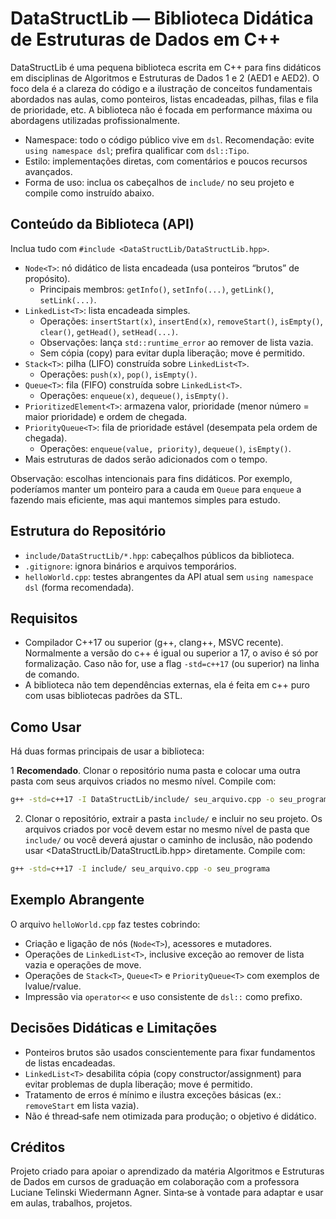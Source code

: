 # DataStructLib — Biblioteca Didática de Estruturas de Dados em C++

DataStructLib é uma pequena biblioteca escrita em C++ para fins didáticos em disciplinas de Algoritmos e Estruturas de Dados 1 e 2 (AED1 e AED2). O foco dela é a clareza do código e a ilustração de conceitos fundamentais abordados nas aulas, como ponteiros, listas encadeadas, pilhas, filas e fila de prioridade, etc. A biblioteca não é focada em performance máxima ou abordagens utilizadas profissionalmente.

- Namespace: todo o código público vive em `dsl`. Recomendação: evite `using namespace dsl`; prefira qualificar com `dsl::Tipo`.
- Estilo: implementações diretas, com comentários e poucos recursos avançados.
- Forma de uso: inclua os cabeçalhos de `include/` no seu projeto e compile como instruído abaixo.

## Conteúdo da Biblioteca (API)

Inclua tudo com `#include <DataStructLib/DataStructLib.hpp>`.

- `Node<T>`: nó didático de lista encadeada (usa ponteiros “brutos” de propósito).
  - Principais membros: `getInfo()`, `setInfo(...)`, `getLink()`, `setLink(...)`.
- `LinkedList<T>`: lista encadeada simples.
  - Operações: `insertStart(x)`, `insertEnd(x)`, `removeStart()`, `isEmpty()`, `clear()`, `getHead()`, `setHead(...)`.
  - Observações: lança `std::runtime_error` ao remover de lista vazia.
  - Sem cópia (copy) para evitar dupla liberação; move é permitido.
- `Stack<T>`: pilha (LIFO) construída sobre `LinkedList<T>`.
  - Operações: `push(x)`, `pop()`, `isEmpty()`.
- `Queue<T>`: fila (FIFO) construída sobre `LinkedList<T>`.
  - Operações: `enqueue(x)`, `dequeue()`, `isEmpty()`.
- `PrioritizedElement<T>`: armazena valor, prioridade (menor número = maior prioridade) e ordem de chegada.
- `PriorityQueue<T>`: fila de prioridade estável (desempata pela ordem de chegada).
  - Operações: `enqueue(value, priority)`, `dequeue()`, `isEmpty()`.
- Mais estruturas de dados serão adicionados com o tempo.

Observação: escolhas intencionais para fins didáticos. Por exemplo, poderíamos manter um ponteiro para a cauda em `Queue` para `enqueue` a fazendo mais eficiente, mas aqui mantemos simples para estudo.

## Estrutura do Repositório

- `include/DataStructLib/*.hpp`: cabeçalhos públicos da biblioteca.
- `.gitignore`: ignora binários e arquivos temporários.
- `helloWorld.cpp`: testes abrangentes da API atual sem `using namespace dsl` (forma recomendada).

## Requisitos

- Compilador C++17 ou superior (g++, clang++, MSVC recente). Normalmente a versão do c++ é igual ou superior a 17, o aviso é só por formalização. Caso não for, use a flag `-std=c++17` (ou superior) na linha de comando.
- A biblioteca não tem dependências externas, ela é feita em c++ puro com usas bibliotecas padrões da STL.

## Como Usar
Há duas formas principais de usar a biblioteca:

1 **Recomendado**. Clonar o repositório numa pasta e colocar uma outra pasta com seus arquivos criados no mesmo nível.
Compile com:
```bash
g++ -std=c++17 -I DataStructLib/include/ seu_arquivo.cpp -o seu_programa
```

2. Clonar o repositório, extrair a pasta `include/` e incluir no seu projeto. Os arquivos criados por você devem estar no mesmo nível de pasta que `include/` ou você deverá ajustar o caminho de inclusão, não podendo usar <DataStructLib/DataStructLib.hpp> diretamente.
Compile com:
```bash
g++ -std=c++17 -I include/ seu_arquivo.cpp -o seu_programa
```

## Exemplo Abrangente

O arquivo `helloWorld.cpp` faz testes cobrindo:

- Criação e ligação de nós (`Node<T>`), acessores e mutadores.
- Operações de `LinkedList<T>`, inclusive exceção ao remover de lista vazia e operações de move.
- Operações de `Stack<T>`, `Queue<T>` e `PriorityQueue<T>` com exemplos de lvalue/rvalue.
- Impressão via `operator<<` e uso consistente de `dsl::` como prefixo.

## Decisões Didáticas e Limitações

- Ponteiros brutos são usados conscientemente para fixar fundamentos de listas encadeadas.
- `LinkedList<T>` desabilita cópia (copy constructor/assignment) para evitar problemas de dupla liberação; move é permitido.
- Tratamento de erros é mínimo e ilustra exceções básicas (ex.: `removeStart` em lista vazia).
- Não é thread‑safe nem otimizada para produção; o objetivo é didático.

## Créditos

Projeto criado para apoiar o aprendizado da matéria Algoritmos e Estruturas de Dados em cursos de graduação em colaboração com a professora Luciane Telinski Wiedermann Agner. Sinta‑se à vontade para adaptar e usar em aulas, trabalhos, projetos.
